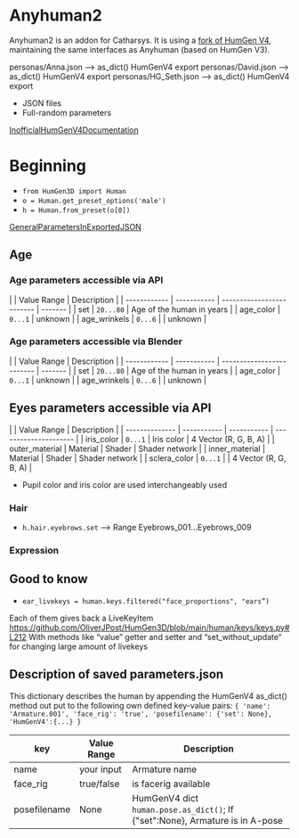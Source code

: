 # Anyhuman2

Anyhuman2 is an addon for Catharsys. It is using a [fork of HumGen V4](https://github.com/mnt1lr/HumGen3D/tree/testing), maintaining the same interfaces as Anyhuman (based on HumGen V3).

personas/Anna.json --> as_dict() HumGenV4 export
personas/David.json --> as_dict() HumGenV4 export
personas/HG_Seth.json --> as_dict() HumGenV4 export

- JSON files
- Full-random parameters

[InofficialHumGenV4Documentation](#Inofficial-HumGen-V4-Documentation)

# Beginning

- `from HumGen3D import Human`
- `o = Human.get_preset_options('male')`
- `h = Human.from_preset(o[0])`

[GeneralParametersInExportedJSON](#General-parameters-in-exported-JSON)

## Age

### Age parameters accessible via API

|              | Value Range | Description               |
| ------------ | ----------- | ------------------------- | ------- |
| set          | `20...80`   | Age of the human in years |
| age_color    | `0...1`     | unknown                   |
| age_wrinkels | `0...6`     |                           | unknown |

### Age parameters accessible via Blender

|              | Value Range | Description               |
| ------------ | ----------- | ------------------------- | ------- |
| set          | `20...80`   | Age of the human in years |
| age_color    | `0...1`     | unknown                   |
| age_wrinkels | `0...6`     |                           | unknown |

## Eyes parameters accessible via API

|                | Value Range | Description |
| -------------- | ----------- | ----------- | --------------------- |
| iris_color     | `0...1`     | Iris color  | 4 Vector (R, G, B, A) |
| outer_material | Material    | Shader      | Shader network        |
| inner_material | Material    | Shader      | Shader network        |
| sclera_color   | `0...1`     |             | 4 Vector (R, G, B, A) |

- Pupil color and iris color are used interchangeably used

### Hair

- `h.hair.eyebrows.set` --> Range Eyebrows_001...Eyebrows_009

### Expression

## Good to know

- `ear_livekeys = human.keys.filtered("face_proportions", "ears”)`

Each of them gives back a LiveKeyItem https://github.com/OliverJPost/HumGen3D/blob/main/human/keys/keys.py#L212
With methods like “value” getter and setter and “set_without_update” for changing large amount of livekeys

## Description of saved parameters.json

This dictionary describes the human by appending the HumGenV4 as_dict() method out put to the following own defined key-value pairs:
`{
  'name': 'Armature.001',
  'face_rig': 'true',
  'posefilename': {'set': None},
  'HumGenV4':{...}
  }`

| key          | Value Range | Description                                                                  |
| ------------ | ----------- | ---------------------------------------------------------------------------- |
| name         | your input  | Armature name                                                                |
| face_rig     | true/false  | is facerig available                                                         |
| posefilename | None        | HumGenV4 dict `human.pose.as_dict()`; If {"set":None}, Armature is in A-pose |
